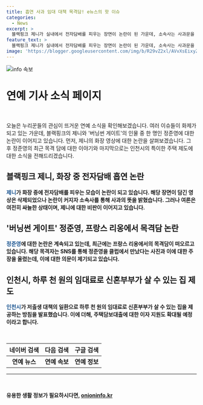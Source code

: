 ```yaml
---
title: 흡연 사과 임대 대책 목격담! e뉴스의 핫 이슈
categories:
  - News
excerpt: >
  블랙핑크 제니가 실내에서 전자담배를 피우는 장면이 논란이 된 가운데, 소속사는 사과문을 통해 사과하고 제니도 반성하고 있다고 전했습니다. 이에 대한 여론은 싸늘한데, 사람들은 같이 일하는 사람들에 대한 배려가 필요하다는 지적을 하고 있습니다. 댓글이 많이 달린 논란에 이어, 버닝썬 게이트의 핵심 인물 중 한 명인 정준영에 대한 목격담도 공개됐습니다. 정준영은 프랑스 리옹에서 밝게 웃으며 사진을 찍는 모습이 포착됐고, 논란은 더 확산되고 있습니다. 또한, 인천시가 신혼부부를 위해 하루 천 원의 임대료로 살 수 있는 집을 제공하는 방침을 발표하며 이에 관심이 쏠리고 있습니다.
feature_text: >
  블랙핑크 제니가 실내에서 전자담배를 피우는 장면이 논란이 된 가운데, 소속사는 사과문을 통해 사과하고 제니도 반성하고 있다고 전했습니다. 이에 대한 여론은 싸늘한데, 사람들은 같이 일하는 사람들에 대한 배려가 필요하다는 지적을 하고 있습니다. 댓글이 많이 달린 논란에 이어, 버닝썬 게이트의 핵심 인물 중 한 명인 정준영에 대한 목격담도 공개됐습니다. 정준영은 프랑스 리옹에서 밝게 웃으며 사진을 찍는 모습이 포착됐고, 논란은 더 확산되고 있습니다. 또한, 인천시가 신혼부부를 위해 하루 천 원의 임대료로 살 수 있는 집을 제공하는 방침을 발표하며 이에 관심이 쏠리고 있습니다.
image: 'https://blogger.googleusercontent.com/img/b/R29vZ2xl/AVvXsEixyZcFfHzMRdzZMjFBmAUKJYCLCGyLL1o632UiGVXcaFdKo_bkvkuCioo0uUKlGfBVcT3P84aROyZIXSBEx3Aw5nCQ3pTgDom1WDC4m8eifvWiAmWEEVb4x6G_l8C0QH225ldMjyaFvpxGEBGNO37VmDTDMHGhJPq73UglMfDca1-0aw/s1600/blogspot.png'
---
```


<p><img src="https://blogger.googleusercontent.com/img/b/R29vZ2xl/AVvXsEixyZcFfHzMRdzZMjFBmAUKJYCLCGyLL1o632UiGVXcaFdKo_bkvkuCioo0uUKlGfBVcT3P84aROyZIXSBEx3Aw5nCQ3pTgDom1WDC4m8eifvWiAmWEEVb4x6G_l8C0QH225ldMjyaFvpxGEBGNO37VmDTDMHGhJPq73UglMfDca1-0aw/s1600/blogspot.png" alt="info 속보" /></p>

<h1>연예 기사 소식 페이지</h1>

<p data-ke-size="size16">&nbsp;</p>

<p>오늘은 누리꾼들의 관심이 뜨거운 연예 소식을 확인해보겠습니다. 여러 이슈들이 화제가 되고 있는 가운데, 블랙핑크의 제니와 '버닝썬 게이트'의 인물 중 한 명인 정준영에 대한 논란이 이어지고 있습니다. 먼저, 제니의 화장 영상에 대한 논란을 살펴보겠습니다. 그 후 정준영의 최근 목격 담에 대한 이야기와 마지막으로는 인천시의 특이한 주택 제도에 대한 소식을 전해드리겠습니다.</p>

<h2 data-ke-size="size26">블랙핑크 제니, 화장 중 전자담배 흡연 논란</h2>

<p><b><span style="color: #1a5490;">제니</span><b>가 화장 중에 전자담배를 피우는 모습이 논란이 되고 있습니다. 해당 장면이 담긴 영상은 삭제되었으나 논란이 커지자 소속사를 통해 사과의 뜻을 밝혔습니다. 그러나 여론은 여전히 싸늘한 상태이며, 제니에 대한 비판이 이어지고 있습니다.</p>

<h2 data-ke-size="size26">'버닝썬 게이트' 정준영, 프랑스 리옹에서 목격담 논란</h2>

<p><b><span style="color: #1a5490;">정준영</span><b>에 대한 논란은 계속되고 있는데, 최근에는 프랑스 리옹에서의 목격담이 떠오르고 있습니다. 해당 목격자는 SNS를 통해 정준영을 클럽에서 만났다는 사진과 이에 대한 주장을 올렸는데, 이에 대한 의문이 제기되고 있습니다.</p>

<h2 data-ke-size="size26">인천시, 하루 천 원의 임대료로 신혼부부가 살 수 있는 집 제도</h2>

<p><b><span style="color: #1a5490;">인천시</span><b>가 저출생 대책의 일환으로 하루 천 원의 임대료로 신혼부부가 살 수 있는 집을 제공하는 방침을 발표했습니다. 이에 더해, 주택담보대출에 대한 이자 지원도 확대될 예정이라고 합니다.</p>

<p data-ke-size="size16">&nbsp;</p>

<table>
    <thead>
        <tr>
            <th style="text-align: center;">네이버 검색</th>
            <th style="text-align: center;">다음 검색</th>
            <th style="text-align: center;">구글 검색</th>
        </tr>
    </thead>
    <tbody>
        <tr>
            <td style="text-align: center; height: 17px;"><b>연예 뉴스</b></td>
            <td style="text-align: center; height: 17px;"><b>연예 속보</b></td>
            <td style="text-align: center; height: 17px;"><b>연예 정보</b></td>
        </tr>
    </tbody>
</table>

<hr>

<p data-ke-size="size16">&nbsp;</p>
유용한 생활 정보가 필요하시다면, <a href="https://onioninfo.kr" rel="dofollow">onioninfo.kr</a>


